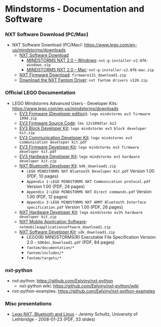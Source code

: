 # Mindstorms - Documentation and Software

### NXT Software Download (PC/Mac)

* NXT Software Download (PC/Mac): <https://www.lego.com/en-us/mindstorms/downloads>
  - [NXT Software Download](https://www.lego.com/en-us/mindstorms/downloads/nxt-software-download)
    - [MINDSTORMS NXT 2.0 – Windows](https://www.lego.com/assets/franchisesites/mindstorms/mac-window-installers/nxt-g-installer-v2.0f6-windows.zip): `nxt-g-installer-v2.0f6-windows.zip`
    - [MINDSTORMS NXT 2.0 – Mac](https://www.lego.com/assets/franchisesites/mindstorms/mac-window-installers/nxt-g-installer-v2.0f6-mac.zip): `nxt-g-installer-v2.0f6-mac.zip`
  - [NXT Firmware Download](https://www.lego.com/r/www/r/mindstorms/-/media/franchises/mindstorms%202014/downloads/firmware%20and%20software/nxt%20software/firmware131_download1.zip): `firmware131_download1.zip`
  - [Download the NXT Fantom Driver](https://www.lego.com/r/www/r/mindstorms/-/media/franchises/mindstorms%202014/downloads/firmware%20and%20software/nxt%20software/nxt%20fantom%20drivers%20v120.zip): `nxt fantom drivers v120.zip`

### Official LEGO Documentation

* LEGO Mindstorms Advanced Users - Developer Kits: <https://www.lego.com/en-us/mindstorms/downloads>
  - [EV3 Firmware (Developer edition)](https://www.lego.com/r/www/r/mindstorms/-/media/franchises/mindstorms%202014/downloads/firmware%20and%20software/advanced/lego%20mindstorms%20ev3%20firmware%20109d.zip): `lego mindstorms ev3 firmware 109d.zip`
  - [EV3 Firmware Source Code](https://www.lego.com/r/www/r/mindstorms/-/media/franchises/mindstorms%202014/downloads/firmware%20and%20software/advanced/lms2012v109dtar.bz2): `lms 12v109dtar.bz2`
  - [EV3 Block Developer Kit](https://www.lego.com/r/www/r/mindstorms/-/media/franchises/mindstorms%202014/downloads/firmware%20and%20software/advanced/lego%20mindstorms%20ev3%20block%20developer%20kit.zip): `lego mindstorms ev3 block developer kit.zip`
  - [EV3 Communication Developer Kit](https://www.lego.com/r/www/r/mindstorms/-/media/franchises/mindstorms%202014/downloads/firmware%20and%20software/advanced/lego%20mindstorms%20ev3%20communication%20developer%20kit.pdf): `lego mindstorms ev3 communication developer kit.pdf`
  - [EV3 Firmware Developer Kit](https://www.lego.com/r/www/r/mindstorms/-/media/franchises/mindstorms%202014/downloads/firmware%20and%20software/advanced/lego%20mindstorms%20ev3%20firmware%20developer%20kit.pdf): `lego mindstorms ev3 firmware developer kit.pdf`
  - [EV3 Hardware Developer Kit](https://www.lego.com/r/www/r/mindstorms/-/media/franchises/mindstorms%202014/downloads/firmware%20and%20software/advanced/lego%20mindstorms%20ev3%20hardware%20developer%20kit.zip): `lego mindstorms ev3 hardware developer kit.zip`
  - [NXT Bluetooth Developer Kit](https://www.lego.com/r/www/r/mindstorms/-/media/franchises/mindstorms%202014/downloads/firmware%20and%20software/nxt%20software/bdk_download1.zip): `bdk_download1.zip`
    - `LEGO MINDSTORMS NXT Bluetooth Developer Kit.pdf` Version 1.00 (PDF, 10 pages)
    - `Appendix 1-LEGO MINDSTORMS NXT Communication protocol.pdf` Version 1.00 (PDF, 24 pages)
    - `Appendix 2-LEGO MINDSTORMS NXT Direct commands.pdf` Version 1.00 (PDF, 12 pages)
    - `Appendix 3-LEGO MINDSTORMS NXT ARM7 Bluetooth Interface specification.pdf` Version 1.00 (PDF, 26 pages)
  - [NXT Hardware Developer Kit](https://www.lego.com/r/www/r/mindstorms/-/media/franchises/mindstorms%202014/downloads/firmware%20and%20software/advanced/lego%20mindstorms%20ev3%20hardware%20developer%20kit.zip): `lego mindstorms ev3% hardware developer kit.zip`
  - [NXT Mobile Application Software](https://www.lego.com/r/www/r/mindstorms/-/media/franchises/mindstorms%202014/downloads/firmware%20and%20software/nxt%20software/nxtmobileapplicationsoftware_download1.zip): `nxtmobileapplicationsoftware_download1.zip`
  - [NXT Software Developer Kit](https://www.lego.com/r/www/r/mindstorms/-/media/franchises/mindstorms%202014/downloads/firmware%20and%20software/nxt%20software/sdk_download1.zip): `sdk_download1.zip`
    - LEGO(R) MINDSTORMS(R) Executable File Specification Version: 2.0 - `SDKdoc_Download1.pdf` (PDF, 84 pages)
    - `fantom/documentation/*`
    - `fantom/includes/*`
    - `fantom/targets/*`

### nxt-python

* nxt-python: <https://github.com/Eelviny/nxt-python>
  * nxt-python wiki: <https://github.com/Eelviny/nxt-python/wiki>
* nxt-python-examples: <https://github.com/Eelviny/nxt-python-examples>

### Misc presentations

* [Lego NXT, Bluetooth and Linux](https://pdfs.semanticscholar.org/presentation/a1e6/e85b1157cec1ff507a6a78930878019f05cf.pdf)  - Jeremy Schultz, University of Lethbridge - 2008-01-23 (PDF, 33 slides)

<!--  EOF -->
